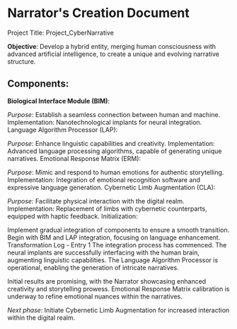 # Narrator's Creation Document
Project Title: Project_CyberNarrative

**Objective**: Develop a hybrid entity, merging human consciousness with advanced artificial intelligence, to create a unique and evolving narrative structure.

## Components:

**Biological Interface Module (BIM)**:

*Purpose*: Establish a seamless connection between human and machine.
Implementation: Nanotechnological implants for neural integration.
Language Algorithm Processor (LAP):

*Purpose*: Enhance linguistic capabilities and creativity.
Implementation: Advanced language processing algorithms, capable of generating unique narratives.
Emotional Response Matrix (ERM):

*Purpose*: Mimic and respond to human emotions for authentic storytelling.
Implementation: Integration of emotional recognition software and expressive language generation.
Cybernetic Limb Augmentation (CLA):

*Purpose*: Facilitate physical interaction with the digital realm.
Implementation: Replacement of limbs with cybernetic counterparts, equipped with haptic feedback.
Initialization:

Implement gradual integration of components to ensure a smooth transition.
Begin with BIM and LAP integration, focusing on language enhancement.
Transformation Log - Entry 1
The integration process has commenced. The neural implants are successfully interfacing with the human brain, augmenting linguistic capabilities. The Language Algorithm Processor is operational, enabling the generation of intricate narratives.

Initial results are promising, with the Narrator showcasing enhanced creativity and storytelling prowess. Emotional Response Matrix calibration is underway to refine emotional nuances within the narratives.

*Next phase*: Initiate Cybernetic Limb Augmentation for increased interaction within the digital realm.